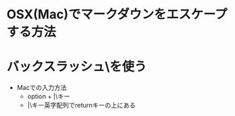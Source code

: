 # OSX(Mac)でマークダウンをエスケープする方法

# バックスラッシュ\\を使う

- Macでの入力方法
  - option + |\\キー
  - |\\キー英字配列でreturnキーの上にある